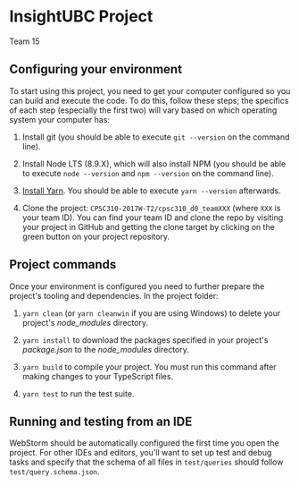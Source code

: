 # InsightUBC Project

Team 15

## Configuring your environment

To start using this project, you need to get your computer configured so you can build and execute the code. To do this, follow these steps; the specifics of each step (especially the first two) will vary based on which operating system your computer has:

1. Install git (you should be able to execute `git --version` on the command line).

1. Install Node LTS  (8.9.X), which will also install NPM (you should be able to execute `node --version` and `npm --version` on the command line).

1. [Install Yarn](https://yarnpkg.com/en/docs/install). You should be able to execute `yarn --version` afterwards.

1. Clone the project: `CPSC310-2017W-T2/cpsc310_d0_teamXXX` (where `XXX` is your team ID). You can find your team ID and clone the repo by visiting your project in GitHub and getting the clone target by clicking on the green button on your project repository.

## Project commands

Once your environment is configured you need to further prepare the project's tooling and dependencies. In the project folder:

1. `yarn clean` (or `yarn cleanwin` if you are using Windows) to delete your project's *node_modules* directory.

1. `yarn install` to download the packages specified in your project's *package.json* to the *node_modules* directory.

1. `yarn build` to compile your project. You must run this command after making changes to your TypeScript files.

1. `yarn test` to run the test suite.

## Running and testing from an IDE

WebStorm should be automatically configured the first time you open the project. For other IDEs and editors, you'll want to set up test and debug tasks and specify that the schema of all files in `test/queries` should follow `test/query.schema.json`.
